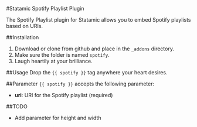 #Statamic Spotify Playlist Plugin

The Spotify Playlist plugin for Statamic allows you to embed Spotify playlists based on URIs.

##Installation
1. Download or clone from github and place in the `_addons` directory.
2. Make sure the folder is named `spotify`.
3. Laugh heartily at your brilliance. 

##Usage
Drop the `{{ spotify }}` tag anywhere your heart desires.

##Parameter
`{{ spotify }}` accepts the following parameter:
 - __uri__: URI for the Spotify playlist (required)
 
##TODO
 - Add parameter for height and width
